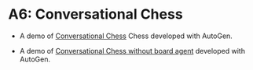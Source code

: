 # A6: Conversational Chess

- A demo of [Conversational Chess](agentchat_chess.ipynb) Chess developed with AutoGen.


- A demo of [Conversational Chess without board agent](autogen_agentchat_chess_no_grounding.ipynb) developed with AutoGen.
